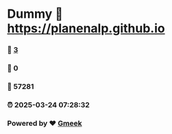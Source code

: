 # Dummy :link: https://planenalp.github.io 
### :page_facing_up: [3](https://planenalp.github.io/tag.html) 
### :speech_balloon: 0 
### :hibiscus: 57281 
### :alarm_clock: 2025-03-24 07:28:32 
### Powered by :heart: [Gmeek](https://github.com/Meekdai/Gmeek)
